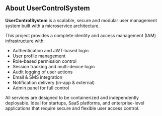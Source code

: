 ## About UserControlSystem

**UserControlSystem** is a scalable, secure and modular user management system built with a microservice architecture.

This project provides a complete identity and access management (IAM) infrastructure with:

-  Authentication and JWT-based login
-  User profile management
-  Role-based permission control
-  Session tracking and multi-device login
-  Audit logging of user actions
-  Email & SMS integration
-  Notification delivery (in-app & external)
-  Admin panel for full control

All services are designed to be containerized and independently deployable. Ideal for startups, SaaS platforms, and enterprise-level applications that require secure and flexible user access control.
